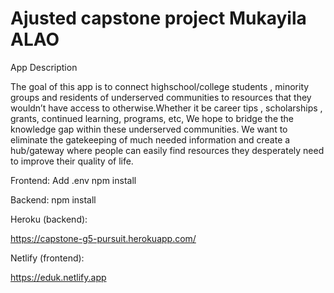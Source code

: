 # Ajusted capstone project Mukayila ALAO

App Description

The goal of this app is to connect highschool/college students , minority groups and residents of underserved communities to resources that they wouldn’t have access to otherwise.Whether it be career tips , scholarships , grants, continued learning, programs, etc, We hope to bridge the the knowledge gap within these underserved communities. We want to eliminate the gatekeeping of much needed information and create a hub/gateway where people can easily find resources they desperately need to improve their quality of life.

Frontend:
Add .env
npm install

Backend:
npm install

Heroku (backend):

https://capstone-g5-pursuit.herokuapp.com/

Netlify (frontend):

https://eduk.netlify.app
